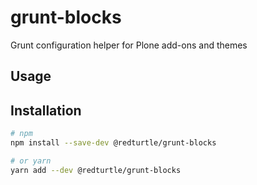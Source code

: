 # grunt-blocks

Grunt configuration helper for Plone add-ons and themes

## Usage


## Installation

```bash
# npm
npm install --save-dev @redturtle/grunt-blocks

# or yarn
yarn add --dev @redturtle/grunt-blocks
```

